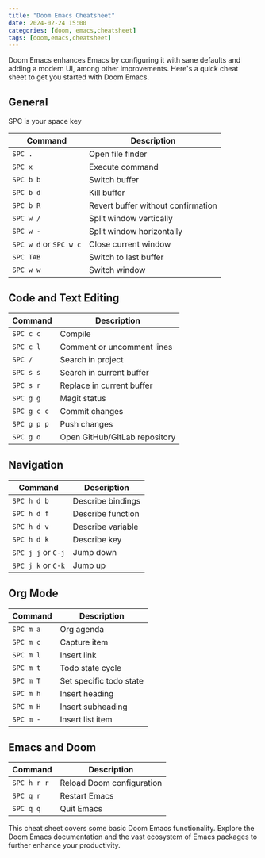 ```yaml
---
title: "Doom Emacs Cheatsheet"
date: 2024-02-24 15:00
categories: [doom, emacs,cheatsheet]
tags: [doom,emacs,cheatsheet]
---
```


Doom Emacs enhances Emacs by configuring it with sane defaults and adding a modern UI, among other improvements. Here's a quick cheat sheet to get you started with Doom Emacs.

## General

SPC is your space key

| Command                  | Description                              |
|--------------------------|------------------------------------------|
| `SPC .`                  | Open file finder                         |
| `SPC x`                  | Execute command                          |
| `SPC b b`                | Switch buffer                            |
| `SPC b d`                | Kill buffer                              |
| `SPC b R`                | Revert buffer without confirmation       |
| `SPC w /`                | Split window vertically                  |
| `SPC w -`                | Split window horizontally                |
| `SPC w d` or `SPC w c`   | Close current window                     |
| `SPC TAB`                | Switch to last buffer                    |
| `SPC w w`                | Switch window                            |

## Code and Text Editing

| Command                  | Description                              |
|--------------------------|------------------------------------------|
| `SPC c c`                | Compile                                  |
| `SPC c l`                | Comment or uncomment lines               |
| `SPC /`                  | Search in project                        |
| `SPC s s`                | Search in current buffer                 |
| `SPC s r`                | Replace in current buffer                |
| `SPC g g`                | Magit status                             |
| `SPC g c c`              | Commit changes                           |
| `SPC g p p`              | Push changes                             |
| `SPC g o`                | Open GitHub/GitLab repository            |

## Navigation

| Command                  | Description                              |
|--------------------------|------------------------------------------|
| `SPC h d b`              | Describe bindings                        |
| `SPC h d f`              | Describe function                        |
| `SPC h d v`              | Describe variable                        |
| `SPC h d k`              | Describe key                             |
| `SPC j j` or `C-j`       | Jump down                                |
| `SPC j k` or `C-k`       | Jump up                                  |

## Org Mode

| Command                  | Description                              |
|--------------------------|------------------------------------------|
| `SPC m a`                | Org agenda                               |
| `SPC m c`                | Capture item                             |
| `SPC m l`                | Insert link                              |
| `SPC m t`                | Todo state cycle                         |
| `SPC m T`                | Set specific todo state                  |
| `SPC m h`                | Insert heading                           |
| `SPC m H`                | Insert subheading                        |
| `SPC m -`                | Insert list item                         |

## Emacs and Doom

| Command                  | Description                              |
|--------------------------|------------------------------------------|
| `SPC h r r`              | Reload Doom configuration                |
| `SPC q r`                | Restart Emacs                            |
| `SPC q q`                | Quit Emacs                               |


This cheat sheet covers some basic Doom Emacs functionality. Explore the Doom Emacs documentation and the vast ecosystem of Emacs packages to further enhance your productivity.
